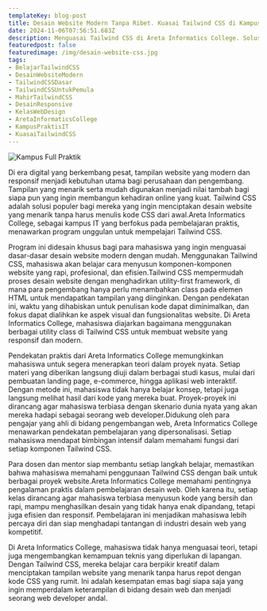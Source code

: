 ```yaml
---
templateKey: blog-post
title: ​Desain Website Modern Tanpa Ribet. Kuasai Tailwind CSS di Kampus IT Full Praktek Areta Informatics College
date: 2024-11-06T07:56:51.683Z
description: Menguasai Tailwind CSS di Areta Informatics College. Solusi Praktis untuk Menciptakan Desain Website Modern Tanpa Ribet dan Menjadi Profesional Web Developer
featuredpost: false
featuredimage: /img/desain-website-css.jpg
tags:
- BelajarTailwindCSS
- DesainWebsiteModern
- TailwindCSSDasar
- TailwindCSSUntukPemula
- MahirTailwindCSS
- DesainResponsive
- KelasWebDesign
- AretaInformaticsCollege
- KampusPraktisIT
- KuasaiTailwindCSS
---
```


![Kampus Full Praktik](/img/desain-website-css.jpg "Kampus Full Praktik")

Di era digital yang berkembang pesat, tampilan website yang modern dan responsif menjadi kebutuhan utama bagi perusahaan dan pengembang. Tampilan yang menarik serta mudah digunakan menjadi nilai tambah bagi siapa pun yang ingin membangun kehadiran online yang kuat. Tailwind CSS adalah solusi populer bagi mereka yang ingin menciptakan desain website yang menarik tanpa harus menulis kode CSS dari awal.Areta Informatics College, sebagai kampus IT yang berfokus pada pembelajaran praktis, menawarkan program unggulan untuk mempelajari Tailwind CSS. 

Program ini didesain khusus bagi para mahasiswa yang ingin menguasai dasar-dasar desain website modern dengan mudah. Menggunakan Tailwind CSS, mahasiswa akan belajar cara menyusun komponen-komponen website yang rapi, profesional, dan efisien.Tailwind CSS mempermudah proses desain website dengan menghadirkan utility-first framework, di mana para pengembang hanya perlu menambahkan class pada elemen HTML untuk mendapatkan tampilan yang diinginkan. Dengan pendekatan ini, waktu yang dihabiskan untuk penulisan kode dapat diminimalkan, dan fokus dapat dialihkan ke aspek visual dan fungsionalitas website. Di Areta Informatics College, mahasiswa diajarkan bagaimana menggunakan berbagai utility class di Tailwind CSS untuk membuat website yang responsif dan modern.

Pendekatan praktis dari Areta Informatics College memungkinkan mahasiswa untuk segera menerapkan teori dalam proyek nyata. Setiap materi yang diberikan langsung diuji dalam berbagai studi kasus, mulai dari pembuatan landing page, e-commerce, hingga aplikasi web interaktif. Dengan metode ini, mahasiswa tidak hanya belajar konsep, tetapi juga langsung melihat hasil dari kode yang mereka buat. Proyek-proyek ini dirancang agar mahasiswa terbiasa dengan skenario dunia nyata yang akan mereka hadapi sebagai seorang web developer.Didukung oleh para pengajar yang ahli di bidang pengembangan web, Areta Informatics College menawarkan pendekatan pembelajaran yang dipersonalisasi. Setiap mahasiswa mendapat bimbingan intensif dalam memahami fungsi dari setiap komponen Tailwind CSS. 

Para dosen dan mentor siap membantu setiap langkah belajar, memastikan bahwa mahasiswa memahami penggunaan Tailwind CSS dengan baik untuk berbagai proyek website.Areta Informatics College memahami pentingnya pengalaman praktis dalam pembelajaran desain web. Oleh karena itu, setiap kelas dirancang agar mahasiswa terbiasa menyusun kode yang bersih dan rapi, mampu menghasilkan desain yang tidak hanya enak dipandang, tetapi juga efisien dan responsif. Pembelajaran ini menjadikan mahasiswa lebih percaya diri dan siap menghadapi tantangan di industri desain web yang kompetitif.

Di Areta Informatics College, mahasiswa tidak hanya menguasai teori, tetapi juga mengembangkan kemampuan teknis yang diperlukan di lapangan. Dengan Tailwind CSS, mereka belajar cara berpikir kreatif dalam menciptakan tampilan website yang menarik tanpa harus repot dengan kode CSS yang rumit. Ini adalah kesempatan emas bagi siapa saja yang ingin memperdalam keterampilan di bidang desain web dan menjadi seorang web developer andal.